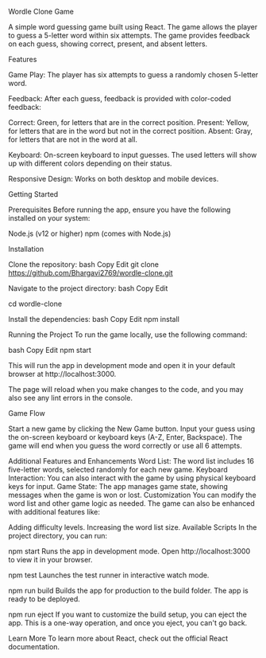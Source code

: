 
Wordle Clone Game

A simple word guessing game built using React. The game allows the player to guess a 5-letter word within six attempts. The game provides feedback on each guess, showing correct, present, and absent letters.

Features

Game Play: The player has six attempts to guess a randomly chosen 5-letter word.

Feedback: After each guess, feedback is provided with color-coded feedback:

Correct: Green, for letters that are in the correct position.
Present: Yellow, for letters that are in the word but not in the correct position.
Absent: Gray, for letters that are not in the word at all.

Keyboard: On-screen keyboard to input guesses. The used letters will show up with different colors depending on their status.

Responsive Design: Works on both desktop and mobile devices.

Getting Started

Prerequisites
Before running the app, ensure you have the following installed on your system:

Node.js (v12 or higher)
npm (comes with Node.js)

Installation

Clone the repository:
bash
Copy
Edit
git clone https://github.com/Bhargavi2769/wordle-clone.git

Navigate to the project directory:
bash
Copy
Edit

cd wordle-clone

Install the dependencies:
bash
Copy
Edit
npm install

Running the Project
To run the game locally, use the following command:

bash
Copy
Edit
npm start

This will run the app in development mode and open it in your default browser at http://localhost:3000.

The page will reload when you make changes to the code, and you may also see any lint errors in the console.

Game Flow

Start a new game by clicking the New Game button.
Input your guess using the on-screen keyboard or keyboard keys (A-Z, Enter, Backspace).
The game will end when you guess the word correctly or use all 6 attempts.

Additional Features and Enhancements
Word List: The word list includes 16 five-letter words, selected randomly for each new game.
Keyboard Interaction: You can also interact with the game by using physical keyboard keys for input.
Game State: The app manages game state, showing messages when the game is won or lost.
Customization
You can modify the word list and other game logic as needed. The game can also be enhanced with additional features like:

Adding difficulty levels.
Increasing the word list size.
Available Scripts
In the project directory, you can run:

npm start
Runs the app in development mode. Open http://localhost:3000 to view it in your browser.

npm test
Launches the test runner in interactive watch mode.

npm run build
Builds the app for production to the build folder. The app is ready to be deployed.

npm run eject
If you want to customize the build setup, you can eject the app. This is a one-way operation, and once you eject, you can't go back.

Learn More
To learn more about React, check out the official React documentation.

